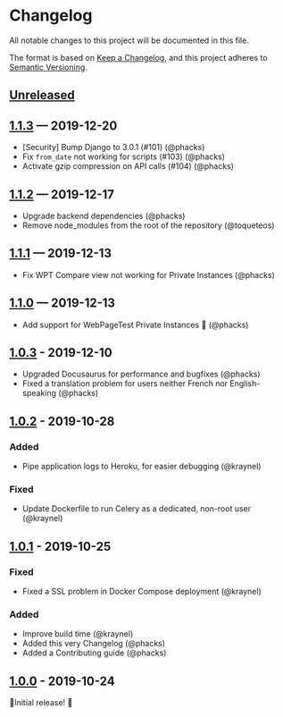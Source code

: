 # Changelog
All notable changes to this project will be documented in this file.

The format is based on [Keep a Changelog](https://keepachangelog.com/en/1.0.0/),
and this project adheres to [Semantic Versioning](https://semver.org/spec/v2.0.0.html).

## [Unreleased]

## [1.1.3] — 2019-12-20

-  [Security] Bump Django to 3.0.1 (#101) (@phacks)
-  Fix `from_date` not working for scripts (#103) (@phacks)
-  Activate gzip compression on API calls (#104) (@phacks)

## [1.1.2] — 2019-12-17

- Upgrade backend dependencies (@phacks)
- Remove node_modules from the root of the repository (@toqueteos)

## [1.1.1] — 2019-12-13

- Fix WPT Compare view not working for Private Instances (@phacks)

## [1.1.0] — 2019-12-13
- Add support for WebPageTest Private Instances 🎉 (@phacks)

## [1.0.3] - 2019-12-10

- Upgraded Docusaurus for performance and bugfixes (@phacks)
- Fixed a translation problem for users neither French nor English-speaking (@phacks)

## [1.0.2] - 2019-10-28

### Added

- Pipe application logs to Heroku, for easier debugging (@kraynel)

### Fixed

- Update Dockerfile to run Celery as a dedicated, non-root user (@kraynel)

## [1.0.1] - 2019-10-25

### Fixed

- Fixed a SSL problem in Docker Compose deployment (@kraynel)

### Added

- Improve build time (@kraynel)
- Added this very Changelog (@phacks)
- Added a Contributing guide (@phacks)

## [1.0.0] - 2019-10-24

🎉Initial release! 🎉

[Unreleased]: https://github.com/theodo/falco/compare/1.1.3...HEAD
[1.1.3]: https://github.com/theodo/falco/compare/1.1.3...1.1.2
[1.1.2]: https://github.com/theodo/falco/compare/1.1.2...1.1.1
[1.1.1]: https://github.com/theodo/falco/compare/1.1.1...1.1.0
[1.1.0]: https://github.com/theodo/falco/compare/1.0.3...1.1.0
[1.0.3]: https://github.com/theodo/falco/compare/1.0.2...1.0.3
[1.0.2]: https://github.com/theodo/falco/compare/1.0.1...1.0.2
[1.0.1]: https://github.com/theodo/falco/compare/1.0.0...1.0.1
[1.0.0]: https://github.com/theodo/falco/releases/tag/1.0.0